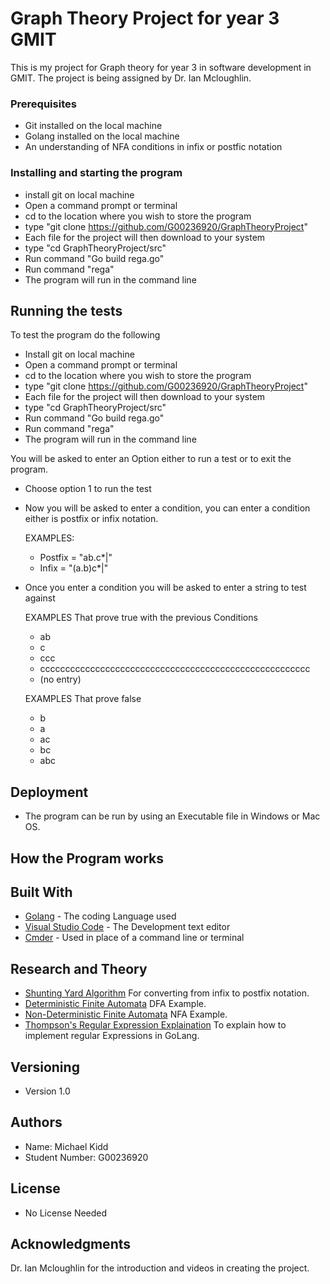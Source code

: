 # Graph Theory Project for year 3 GMIT

This is my project for Graph theory for year 3 in software development in GMIT.
The project is being assigned by Dr. Ian Mcloughlin.


### Prerequisites
- Git installed on the local machine
- Golang installed on the local machine
- An understanding of NFA conditions in infix or postfic notation

### Installing and starting the program

- install git on local machine
- Open a command prompt or terminal
- cd to the location where you wish to store the program
- type "git clone https://github.com/G00236920/GraphTheoryProject"
- Each file for the project will then download to your system
- type "cd GraphTheoryProject/src"
- Run command "Go build rega.go"
- Run command "rega"
- The program will run in the command line

## Running the tests

To test the program do the following

- Install git on local machine
- Open a command prompt or terminal
- cd to the location where you wish to store the program
- type "git clone https://github.com/G00236920/GraphTheoryProject"
- Each file for the project will then download to your system
- type "cd GraphTheoryProject/src"
- Run command "Go build rega.go"
- Run command "rega"
- The program will run in the command line

You will be asked to enter an Option either to run a test or to exit the program.
- Choose option 1 to run the test
- Now you will be asked to enter a condition, you can enter a condition either is postfix or infix notation.
	
	EXAMPLES:
	- Postfix = "ab.c*|"
	- Infix = "(a.b)c*|"
	
- Once you enter a condition you will be asked to enter a string to test against  
	
	EXAMPLES That prove true with the previous Conditions
	- ab
	- c
	- ccc
	- cccccccccccccccccccccccccccccccccccccccccccccccccccccc
	- (no entry)
	
	EXAMPLES That prove false
	- b
	- a
	- ac
	- bc
	- abc

## Deployment

- The program can be run by using an Executable file in Windows or Mac OS.

## How the Program works



## Built With

* [Golang](https://golang.org/) - The coding Language used
* [Visual Studio Code](https://code.visualstudio.com/) - The Development text editor
* [Cmder](http://cmder.net/) - Used in place of a command line or terminal

## Research and Theory

* [Shunting Yard Algorithm](https://brilliant.org/wiki/shunting-yard-algorithm/) For converting from infix to postfix notation.
* [Deterministic Finite Automata](https://www.tutorialspoint.com/automata_theory/deterministic_finite_automaton.htm) DFA Example.
* [Non-Deterministic Finite Automata](https://www.tutorialspoint.com/automata_theory/non_deterministic_finite_automaton.htm) NFA Example.
* [Thompson's Regular Expression Explaination](https://swtch.com/~rsc/regexp/regexp1.html) To explain how to implement regular Expressions in GoLang.



## Versioning

- Version 1.0


## Authors

- Name: Michael Kidd
- Student Number: G00236920


## License

- No License Needed


## Acknowledgments

Dr. Ian Mcloughlin for the introduction and videos in creating the project.
